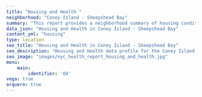 ```yaml
---
title: "Housing and Health "
neighborhood: "Coney Island - Sheepshead Bay"
summary: "This report provides a neighborhood summary of housing conditions and related health outcomes. It also describes population characteristics that can increase vulnerability to housing hazards."
data_json: "Housing and Health in Coney Island - Sheepshead Bay"
content_yml: "housing"
type: location
seo_title: "Housing and Health in Coney Island - Sheepshead Bay"
seo_description: "Housing and Health data profile for the Coney Island - Sheepshead Bay neighborhood of NYC."
seo_image: "images/nyc_health_report_housing_and_health.jpg"
menu:
    main:
        identifier: '04'
vega: true
arquero: true
---
```

